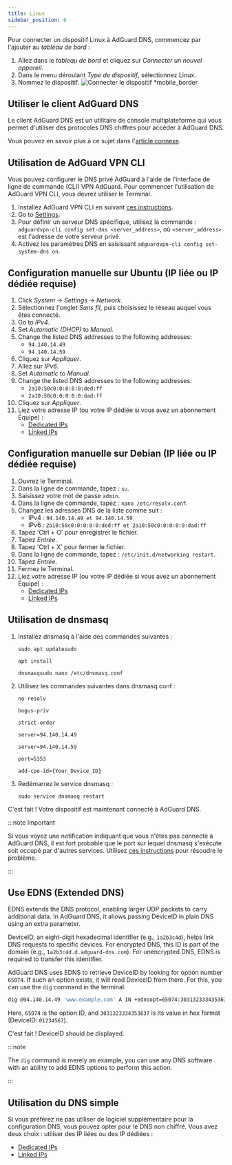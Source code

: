 ```yaml
---
title: Linux
sidebar_position: 6
---
```


Pour connecter un dispositif Linux à AdGuard DNS, commencez par l'ajouter au _tableau de bord_ :

1. Allez dans le _tableau de bord_ et cliquez sur _Connecter un nouvel appareil_.
2. Dans le menu déroulant _Type de dispositif_, sélectionnez Linux.
3. Nommez le dispositif.
   ![Connecter le dispositif \*mobile_border](https://cdn.adtidy.org/content/kb/dns/private/new_dns/connect/choose_linux.png)

## Utiliser le client AdGuard DNS

Le client AdGuard DNS est un utilitaire de console multiplateforme qui vous permet d'utiliser des protocoles DNS chiffrés pour accéder à AdGuard DNS.

Vous pouvez en savoir plus à ce sujet dans l'[article connexe](/dns-client/overview/).

## Utilisation de AdGuard VPN CLI

Vous pouvez configurer le DNS privé AdGuard à l'aide de l'interface de ligne de commande (CLI) VPN AdGuard. Pour commencer l'utilisation de AdGuard VPN CLI, vous devrez utiliser le Terminal.

1. Installez AdGuard VPN CLI en suivant [ces instructions](https://adguard-vpn.com/kb/adguard-vpn-for-linux/installation/).
2. Go to [Settings](https://adguard-vpn.com/kb/adguard-vpn-for-linux/settings/).
3. Pour définir un serveur DNS spécifique, utilisez la commande : `adguardvpn-cli config set-dns <server_address>`, où `<server_address>` est l'adresse de votre serveur privé.
4. Activez les paramètres DNS en saisissant `adguardvpn-cli config set-system-dns on`.

## Configuration manuelle sur Ubuntu (IP liée ou IP dédiée requise)

1. Click _System_ → _Settings_ → _Network_.
2. Sélectionnez l'onglet _Sans fil_, puis choisissez le réseau auquel vous êtes connecté.
3. Go to _IPv4_.
4. Set _Automatic (DHCP)_ to _Manual_.
5. Change the listed DNS addresses to the following addresses:
   - `94.140.14.49`
   - `94.140.14.59`
6. Cliquez sur _Appliquer_.
7. Allez sur _IPv6_.
8. Set _Automatic_ to _Manual_.
9. Change the listed DNS addresses to the following addresses:
   - `2a10:50c0:0:0:0:0:ded:ff`
   - `2a10:50c0:0:0:0:0:dad:ff`
10. Cliquez sur _Appliquer_.
11. Liez votre adresse IP (ou votre IP dédiée si vous avez un abonnement Équipe) :
    - [Dedicated IPs](/private-dns/connect-devices/other-options/dedicated-ip.md)
    - [Linked IPs](/private-dns/connect-devices/other-options/linked-ip.md)

## Configuration manuelle sur Debian (IP liée ou IP dédiée requise)

1. Ouvrez le Terminal.
2. Dans la ligne de commande, tapez : `su`.
3. Saisissez votre mot de passe `admin`.
4. Dans la ligne de commande, tapez : `nano /etc/resolv.conf`.
5. Changez les adresses DNS de la liste comme suit :
   - IPv4 : `94.140.14.49 et 94.140.14.59`
   - IPv6 : `2a10:50c0:0:0:0:0:ded:ff et 2a10:50c0:0:0:0:0:dad:ff`
6. Tapez 'Ctrl + O' pour enregistrer le fichier.
7. Tapez _Entrée_.
8. Tapez 'Ctrl + X' pour fermer le fichier.
9. Dans la ligne de commande, tapez : `/etc/init.d/networking restart`.
10. Tapez _Entrée_.
11. Fermez le Terminal.
12. Liez votre adresse IP (ou votre IP dédiée si vous avez un abonnement Équipe) :
    - [Dedicated IPs](/private-dns/connect-devices/other-options/dedicated-ip.md)
    - [Linked IPs](/private-dns/connect-devices/other-options/linked-ip.md)

## Utilisation de dnsmasq

1. Installez dnsmasq à l'aide des commandes suivantes :

   `sudo apt updatesudo`

   `apt install`

   `dnsmasqsudo nano /etc/dnsmasq.conf`

2. Utilisez les commandes suivantes dans dnsmasq.conf :

   `no-resolv`

   `bogus-priv`

   `strict-order`

   `server=94.140.14.49`

   `server=94.140.14.59`

   `port=5353`

   `add-cpe-id={Your_Device_ID}`

3. Redémarrez le service dnsmasq :

   `sudo service dnsmasq restart`

C'est fait ! Votre dispositif est maintenant connecté à AdGuard DNS.

:::note Important

Si vous voyez une notification indiquant que vous n'êtes pas connecté à AdGuard DNS, il est fort probable que le port sur lequel dnsmasq s'exécute soit occupé par d'autres services. Utilisez [ces instructions](https://github.com/AdguardTeam/AdGuardHome/wiki/FAQ#bindinuse) pour résoudre le problème.

:::

## Use EDNS (Extended DNS)

EDNS extends the DNS protocol, enabling larger UDP packets to carry additional data. In AdGuard DNS, it allows passing DeviceID in plain DNS using an extra parameter.

DeviceID, an eight-digit hexadecimal identifier (e.g., `1a2b3c4d`), helps link DNS requests to specific devices. For encrypted DNS, this ID is part of the domain (e.g., `1a2b3c4d.d.adguard-dns.com`). For unencrypted DNS, EDNS is required to transfer this identifier.

AdGuard DNS uses EDNS to retrieve DeviceID by looking for option number `65074`. If such an option exists, it will read DeviceID from there. For this, you can use the `dig` command in the terminal:

```sh
dig @94.140.14.49 'www.example.com' A IN +ednsopt=65074:3031323334353637
```

Here, `65074` is the option ID, and `3031323334353637` is its value in hex format (DeviceID: `01234567`).

C'est fait ! DeviceID should be displayed.

:::note

The `dig` command is merely an example, you can use any DNS software with an ability to add EDNS options to perform this action.

:::

## Utilisation du DNS simple

Si vous préférez ne pas utiliser de logiciel supplémentaire pour la configuration DNS, vous pouvez opter pour le DNS non chiffré. Vous avez deux choix : utiliser des IP liées ou des IP dédiées :

- [Dedicated IPs](/private-dns/connect-devices/other-options/dedicated-ip.md)
- [Linked IPs](/private-dns/connect-devices/other-options/linked-ip.md)
